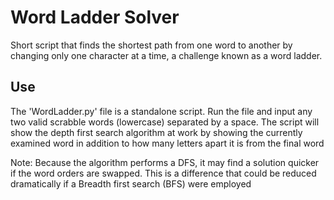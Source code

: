 # Word Ladder Solver

Short script that finds the shortest path from one word to another by changing only one character at a time, a challenge known as a word ladder.

## Use

The 'WordLadder.py' file is a standalone script. Run the file and input any two valid scrabble words (lowercase) separated by a space. The script will show the depth first search algorithm at work by showing the currently examined word in addition to how many letters apart it is from the final word

Note: Because the algorithm performs a DFS, it may find a solution quicker if the word orders are swapped. This is a difference that could be reduced dramatically if a Breadth first search (BFS) were employed
